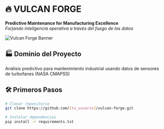 # 🔥 VULCAN FORGE
**Predictive Maintenance for Manufacturing Excellence**  
*Forjando inteligencia operativa a través del fuego de los datos*

![Vulcan Forge Banner](https://i.imgur.com/YbGQ8xO.png)

## 🏭 Dominio del Proyecto
Análisis predictivo para mantenimiento industrial usando datos de sensores de turbofanes (NASA CMAPSS)

## 🛠️ Primeros Pasos
```bash
# Clonar repositorio
git clone https://github.com/[tu_usuario]/vulcan-forge.git

# Instalar dependencias
pip install -r requirements.txt